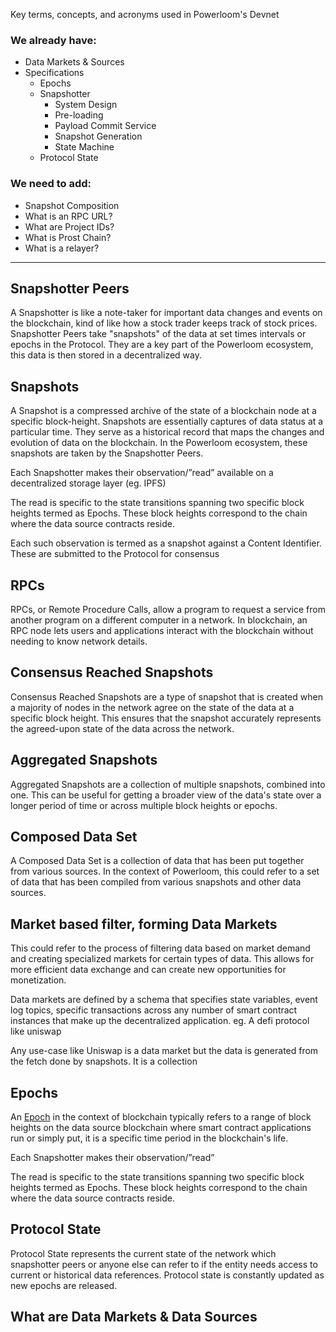 Key terms, concepts, and acronyms used in Powerloom's Devnet

### We already have:

- Data Markets & Sources
- Specifications
    - Epochs
    - Snapshotter
        - System Design
        - Pre-loading
        - Payload Commit Service
        - Snapshot Generation
        - State Machine
    - Protocol State

### We need to add:

- Snapshot Composition
- What is an RPC URL?
- What are Project IDs?
- What is Prost Chain?
- What is a relayer?

---

## **Snapshotter Peers**

A Snapshotter is like a note-taker for important data changes and events on the blockchain, kind of like how a stock trader keeps track of stock prices. Snapshotter Peers take "snapshots" of the data at set times intervals or epochs in the Protocol. They are a key part of the Powerloom ecosystem, this data is then stored in a decentralized way.

## **Snapshots**

A Snapshot is a compressed archive of the state of a blockchain node at a specific block-height. Snapshots are essentially captures of data status at a particular time. They serve as a historical record that maps the changes and evolution of data on the blockchain. In the Powerloom ecosystem, these snapshots are taken by the Snapshotter Peers.

Each Snapshotter makes their observation/”read” available on a decentralized storage layer (eg. IPFS)

The read is specific to the state transitions spanning two specific block heights termed as Epochs. These block heights correspond to the chain where the data source contracts reside.

Each such observation is termed as a snapshot against a Content Identifier. These are submitted to the Protocol for consensus

## RPCs

RPCs, or Remote Procedure Calls, allow a program to request a service from another program on a different computer in a network. In blockchain, an RPC node lets users and applications interact with the blockchain without needing to know network details.

## Consensus Reached Snapshots

Consensus Reached Snapshots are a type of snapshot that is created when a majority of nodes in the network agree on the state of the data at a specific block height. This ensures that the snapshot accurately represents the agreed-upon state of the data across the network.

## Aggregated Snapshots

Aggregated Snapshots are a collection of multiple snapshots, combined into one. This can be useful for getting a broader view of the data's state over a longer period of time or across multiple block heights or epochs.

## Composed Data Set

A Composed Data Set is a collection of data that has been put together from various sources. In the context of Powerloom, this could refer to a set of data that has been compiled from various snapshots and other data sources.

## Market based filter, forming Data Markets

This could refer to the process of filtering data based on market demand and creating specialized markets for certain types of data. This allows for more efficient data exchange and can create new opportunities for monetization.

Data markets are defined by a schema that specifies state variables, event log topics, specific transactions across any number of smart contract instances that make up the decentralized application. eg. A defi protocol like uniswap

Any use-case like Uniswap is a data market but the data is generated from the fetch done by snapshots. It is a collection

## Epochs

An [Epoch](https://docs.powerloom.io/docs/Protocol/Specifications/Epoch/) in the context of blockchain typically refers to a range of block heights on the data source blockchain where smart contract applications run or simply put, it is a specific time period in the blockchain's life.

Each Snapshotter makes their observation/”read”

The read is specific to the state transitions spanning two specific block heights termed as Epochs. These block heights correspond to the chain where the data source contracts reside.

## Protocol State

Protocol State represents the current state of the network which snapshotter peers or anyone else can refer to if the entity needs access to current or historical data references. Protocol state is constantly updated as new epochs are released.

## What are Data Markets & Data Sources
